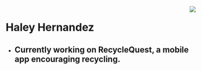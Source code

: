 
<a>
<img align="right" src="https://github-readme-stats.vercel.app/api?username=haleyher&theme=radical">
</a>

<h1>
Haley Hernandez
</h1>

<ul>
  <li> <h2> Currently working on RecycleQuest, a mobile app encouraging recycling. </h2></li>

</ul>

<!--
**haleyher/haleyher** is a ✨ _special_ ✨ repository because its `README.md` (this file) appears on your GitHub profile.

Here are some ideas to get you started:

- 🔭 I’m currently working on ...
- 🌱 I’m currently learning ...
- 👯 I’m looking to collaborate on ...
- 🤔 I’m looking for help with ...
- 💬 Ask me about ...
- 📫 How to reach me: ...
- 😄 Pronouns: ...
- ⚡ Fun fact: ...
-->
